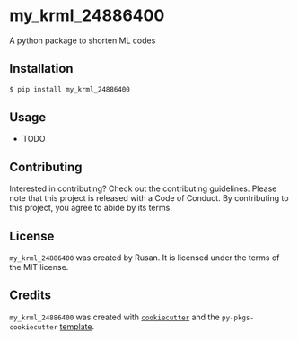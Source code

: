 # my_krml_24886400

A python package to shorten ML codes

## Installation

```bash
$ pip install my_krml_24886400
```

## Usage

- TODO

## Contributing

Interested in contributing? Check out the contributing guidelines. Please note that this project is released with a Code of Conduct. By contributing to this project, you agree to abide by its terms.

## License

`my_krml_24886400` was created by Rusan. It is licensed under the terms of the MIT license.

## Credits

`my_krml_24886400` was created with [`cookiecutter`](https://cookiecutter.readthedocs.io/en/latest/) and the `py-pkgs-cookiecutter` [template](https://github.com/py-pkgs/py-pkgs-cookiecutter).
